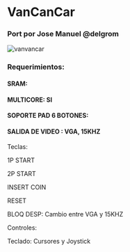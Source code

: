 # VanCanCar

### Port por Jose Manuel @delgrom 

![vanvancar](https://user-images.githubusercontent.com/31018768/72459601-6f18b380-37cb-11ea-8c5f-888bef970de1.png)

### Requerimientos:

#### SRAM: 

#### MULTICORE: SI

#### SOPORTE PAD 6 BOTONES: 

#### SALIDA DE VIDEO : VGA, 15KHZ


Teclas:

1P START

2P START

INSERT COIN

RESET

BLOQ DESP: Cambio entre VGA y 15KHZ

Controles:

Teclado: Cursores y Joystick
